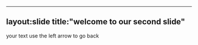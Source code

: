 -----
layout:slide
title:"welcome to our second slide"
-----
your text 
use the left arrow to go back
